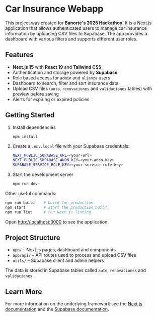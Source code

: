 # Car Insurance Webapp

This project was created for **Banorte's 2025 Hackathon**. It is a Next.js application that allows authenticated users to manage car insurance information by uploading CSV files to Supabase. The app provides a dashboard with various filters and supports different user roles.

## Features

- **Next.js 15** with **React 19** and **Tailwind CSS**
- Authentication and storage powered by **Supabase**
- Role based access for `admin` and `alianza` users
- Dashboard to search, filter and sort insurance data
- Upload CSV files (`auto`, `renovaciones` and `validaciones` tables) with preview before saving
- Alerts for expiring or expired policies

## Getting Started

1. Install dependencies

   ```bash
   npm install
   ```

2. Create a `.env.local` file with your Supabase credentials:

   ```bash
   NEXT_PUBLIC_SUPABASE_URL=<your-url>
   NEXT_PUBLIC_SUPABASE_ANON_KEY=<your-anon-key>
   SUPABASE_SERVICE_ROLE_KEY=<your-service-role-key>
   ```

3. Start the development server

   ```bash
   npm run dev
   ```

Other useful commands:

```bash
npm run build    # build for production
npm start        # start the production build
npm run lint     # run Next.js linting
```

Open <http://localhost:3000> to see the application.

## Project Structure

- `app/` – Next.js pages, dashboard and components
- `app/api/` – API routes used to process and upload CSV files
- `utils/` – Supabase client and admin helpers

The data is stored in Supabase tables called `auto`, `renovaciones` and `validaciones`.

## Learn More

For more information on the underlying framework see the [Next.js documentation](https://nextjs.org/docs) and the [Supabase documentation](https://supabase.com/docs).
